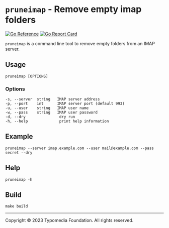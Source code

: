 # `pruneimap` - Remove empty imap folders

[![Go Reference](https://pkg.go.dev/badge/github.com/typomedia/pruneimap)](https://pkg.go.dev/github.com/typomedia/pruneimap)
[![Go Report Card](https://goreportcard.com/badge/github.com/typomedia/pruneimap)](https://goreportcard.com/report/github.com/typomedia/pruneimap)

`pruneimap` is a command line tool to remove empty folders from an IMAP server.

## Usage

    pruneimap [OPTIONS]

### Options

    -s, --server  string   IMAP server address
    -p, --port    int      IMAP server port (default 993)
    -u, --user    string   IMAP user name
    -w, --pass    string   IMAP user password
    -d, --dry               dry run
    -h, --help              print help information

## Example

    pruneimap --server imap.example.com --user mail@example.com --pass secret --dry

## Help

    pruneimap -h

## Build

    make build

---
Copyright © 2023 Typomedia Foundation. All rights reserved.